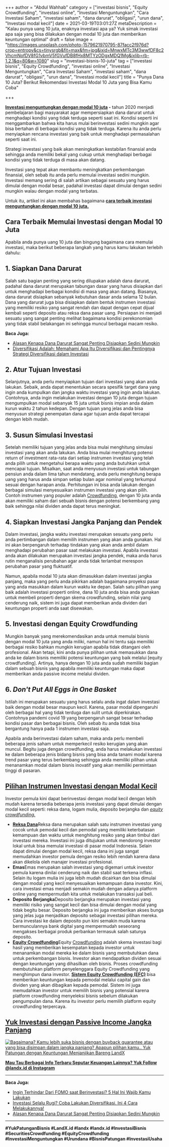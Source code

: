 +++
author = "Abdul Wahhab"
category = ["investasi bisnis", "Equity Crowdfunding", "investasi online", "Investasi Menguntungkan", "Cara Investasi Saham", "investasi saham", "dana darurat", "obligasi", "urun dana", "Investasi modal kecil"]
date = 2021-03-19T03:01:27Z
metaDescription = "Kalau punya uang 10 juta, enaknya investasi apa ya? Yuk simak investasi apa saja yang bisa dilakukan dengan modal 10 juta dan memberikan keuntungan optimal"
draft = false
image = "https://images.unsplash.com/photo-1579621970795-87facc2f976d?crop=entropy&cs=tinysrgb&fit=max&fm=jpg&ixid=MnwxMTc3M3wwfDF8c2VhcmNofDV8fG1vbmV5fGVufDB8fHx8MTYzODgxMDQ1Mg&ixlib=rb-1.2.1&q=80&w=1080"
slug = "investasi-bisnis-10-juta"
tag = ["investasi bisnis", "Equity Crowdfunding", "investasi online", "Investasi Menguntungkan", "Cara Investasi Saham", "investasi saham", "dana darurat", "obligasi", "urun dana", "Investasi modal kecil"]
title = "Punya Dana 10 Juta? Berikut Rekomendasi Investasi Modal 10 Juta yang Bisa Kamu Coba"

+++


**[Investasi menguntungkan dengan modal 10 juta](https://landx.id/) -** tahun 2020 menjadi pembelajaran bagi masyarakat agar mempersiapkan dana darurat untuk menghadapi kondisi yang tidak terduga seperti saat ini. Kondisi seperti ini menggambarkan bahwa kita harus mulai berinvestasi sedini mungkin agar bisa bertahan di berbagai kondisi yang tidak terduga. Karena itu anda perlu menyiapkan rencana investasi yang baik untuk menghadapi permasalahan seperti saat ini.

Strategi investasi yang baik akan meningkatkan kestabilan finansial anda sehingga anda memiliki bekal yang cukup untuk menghadapi berbagai kondisi yang tidak terduga di masa akan datang.

Investasi yang tepat akan membantu meningkatkan perkembangan finansial, oleh sebab itu anda perlu memulai investasi sedini mungkin. Investasi memang sering di salah artikan sebagai sesuatu yang harus dimulai dengan modal besar, padahal investasi dapat dimulai dengan sedini mungkin walau dengan modal yang terbatas.

Untuk itu, artikel ini akan membahas bagaimana **[cara terbaik investasi menguntungkan dengan modal 10 juta.](https://landx.id/project/)**

## Cara Terbaik Memulai Investasi dengan Modal 10 Juta

Apabila anda punya uang 10 juta dan bingung bagaimana cara memulai investasi, maka berikut beberapa langkah yang harus kamu lakukan terlebih dahulu:

## **1. Siapkan Dana Darurat**

Salah satu bagian penting yang sering dilupakan adalah dana darurat, padahal dana darurat merupakan tabungan dasar yang harus disiapkan dari untuk menghadapi berbagai kondisi di masa yang akan datang. Biasanya, dana darurat disiapkan sebanyak kebutuhan dasar anda selama 12 bulan. Dana yang darurat juga bisa disiapkan dalam bentuk instrumen investasi yang memiliki resiko yang sangat rendah dan dapat dengan cepat dijual kembali seperti deposito atau reksa dana pasar uang. Persiapan ini menjadi sesuatu yang sangat penting melihat bagaimana kondisi perekonomian yang tidak stabil belakangan ini sehingga muncul
berbagai macam resiko. 

**Baca Juga:**
- [Alasan Kenapa Dana Darurat Sangat Penting Disiapkan Sedini Mungkin](https://landx.id/blog/menyiapkan-dana-darurat-yang-ideal/)
- [Diversifikasi Adalah: Memahami Apa Itu Diversifikasi dan Pentingnya Strategi Diversifikasi dalam Investasi](https://landx.id/blog/diversifikasi-dalam-investasi/)
## **2. Atur Tujuan Investasi**

Selanjutnya, anda perlu menyiapkan tujuan dari investasi yang akan anda lakukan. Sebaik, anda dapat menentukan secara spesifik target dana yang ingin anda kumpulkan dan jangka waktu investasi yang ingin anda lakukan. Contohnya, anda ingin melakukan investasi dengan 10 juta dengan tujuan mengumpulkan modal sebanyak 15 juta untuk bisnis impian anda dalam kurun waktu 2 tahun kedepan. Dengan tujuan yang jelas anda bisa menyusun strategi penempatan dana agar tujuan anda dapat tercapai dengan lebih mudah. 

## **3. Susun Simulasi Investasi**

Setelah memiliki tujuan yang jelas anda bisa mulai menghitung simulasi investasi yang akan anda lakukan. Anda bisa mulai menghitung potensi return of investment rata-rata dari setiap instrumen investasi yang telah anda pilih untuk mengetahui berapa waktu yang anda butuhkan untuk mencapai tujuan. Misalkan, saat anda menyusun investasi untuk tabungan pensiun anda dalam lima tahun mendatang, anda perlu menghitung berapa uang yang harus anda simpan setiap bulan agar nominal yang terkumpul sesuai dengan harapan anda. Perhitungan ini bisa anda lakukan dengan berbagai simulasi menyesuaikan instrumen investasi yang akan pilih. Contoh instrumen yang populer adalah [Crowdfunding](https://landx.id/), dengan 10 juta anda akan memiliki saham dari sebuah bisnis dengan potensi berkembang yang baik sehingga nilai dividen anda dapat terus meningkat. 

## **4. Siapkan Investasi Jangka Panjang dan Pendek** 

Dalam investasi, jangka waktu investasi merupakan sesuatu yang perlu anda pertimbangan dalam memilih instrumen yang akan anda gunakan. Hal ini akan berpengaruh terhadap tindakan yang akan anda ambil dalam menghadapi perubahan pasar saat melakukan investasi. Apabila investasi anda akan dilakukan merupakan investasi jangka pendek, maka anda harus rutin menganalisis perubahan agar anda tidak terlambat merespon perubahan pasar yang fluktuatif. 

Namun, apabila modal 10 juta akan dimasukkan dalam investasi jangka panjang, maka yang perlu anda pikirkan adalah bagaimana proyeksi pasar yang anda masukkan dalam kurun waktu ke depan. Salah satu pilihan yang baik adalah investasi properti online, dana 10 juta anda bisa anda gunakan untuk membeli properti dengan skema crowdfunding, selain nilai yang cenderung naik, sistem ini juga dapat memberikan anda dividen dari keuntungan properti anda saat disewakan.

## **5. Investasi dengan Equity Crowdfunding**

Mungkin banyak yang merekomendasikan anda untuk memulai bisnis dengan modal 10 juta yang anda miliki, namun hal ini tentu saja memiliki berbagai resiko bahkan mungkin kerugian apabila tidak ditangani oleh profesional. Akan tetapi, kini anda punya pilihan untuk memasukkan dana anda ke dalam bisnis memiliki potensi keuntungan yang baik melalui [equity crowdfunding]. Artinya, hanya dengan 10 juta anda sudah memiliki bagian dalam sebuah bisnis yang apabila memiliki keuntungan maka dapat memberikan anda passive income melalui dividen.

## **6. *Don't Put All Eggs in One Basket***

Istilah ini merupakan sesuatu yang harus selalu anda ingat dalam investasi baik dengan modal besar maupun kecil. Karena, pasar modal dipengaruhi oleh berbagai hal yang tidak terduga dan sulit untuk diperkirakan. Contohnya pandemi covid 19 yang berpengaruh sangat besar terhadap kondisi pasar dan berbagai bisnis. Oleh sebab itu anda tidak bisa bergantung hanya pada 1 instrumen investasi saja. 

Apabila anda berinvestasi dalam saham, maka anda perlu membeli beberapa jenis saham untuk memperkecil resiko kerugian yang akan muncul. Begitu juga dengan crowdfunding, anda harus melakukan investasi ke dalam beberapa jenis bidang bisnis yang bisa anda tanami modal karena trend pasar yang terus berkembang sehingga anda memiliki pilihan untuk menanamkan modal dalam bisnis inovatif yang akan memiliki permintaan tinggi di pasaran.

## [Pilihan Instrumen Investasi dengan Modal Kecil](https://landx.id/project/)

Investor  pemula kini  dapat berinvestasi  dengan modal kecil  dengan lebih mudah  karena tersedia beberapa jenis investasi yang dapat dimulai dengan  modal kecil seperti: reksa dana, logam mulia, deposito berjangka dan  [_equity crowdfunding._ ](https://landx.id/)

* [**Reksa Dana**](https://landx.id/blog/cara-kerja-reksa-dana/)Reksa  dana merupakan salah satu instrumen investasi yang cocok untuk  pemodal  kecil dan pemodal yang memiliki keterbatasan kemampuan dan waktu untuk  menghitung resiko yang akan timbul dari investasi mereka. Investasi ini  juga ditujukan untuk mendorong investor lokal untuk bisa memulai  investasi di pasar modal Indonesia. Selain dapat dimulai dengan modal  kecil, reksa dana ini juga sangat memudahkan investor pemula dengan  resiko  lebih rendah karena dana akan dikelola oleh manajer investasi  profesional.
* **Emas**Emas merupakan salah  investasi yang digemari untuk investor pemula karena dinilai cenderung  naik dan stabil saat terkena inflasi. Selain itu logam mulia ini juga  lebih mudah dicairkan dan bisa dimulai dengan modal yang kecil  menyesuaikan kemampuan dana investor. Kini, cara investasi emas menjadi  semakin mudah dengan adanya platform online yang mempermudah kita untuk  melakukan transaksi jual beli.
* **Deposito Berjangka**Deposito  berjangka merupakan investasi yang memiliki risiko yang sangat kecil  dan bisa dimulai dengan modal yang tidak begitu besar. Deposito  berjangka ini juga memberikan akses bunga yang jelas juga menjadikan  deposito sebagai investasi pilihan mereka. Cara investasi ke  dalam deposito pun kini semakin muda karena bermunculannya bank digital  yang mempermudah seseorang mengakses berbagai produk perbankan termasuk  salah satunya deposito.
* [**Equity Crowdfunding**](https://landx.id/project/)Equity [Crowdfunding](https://landx.id/) adalah skema investasi bagi hasil yang memberikan kesempatan kepada  investor untuk menanamkan modal mereka ke dalam bisnis yang membutuhkan  dana untuk perkembangan bisnis. Investor akan mendapatkan dividen sesuai  dengan keuntungan yang dihasilkan oleh bisnis. Proses crowdfunding  membutuhkan platform penyelenggara Equity Crowdfunding yang menghimpun  dana investor. [**Sistem Equity Crowdfunding (EFC)**](https://landx.id/project/) bisa  memberikan keuntungan kepada pemodal melalui capital gain dan dividen  yang akan dibagikan kepada pemodal. Sistem ini juga memudahkan investor  untuk memilih bisnis yang potensial karena platform crowdfunding  menyeleksi bisnis sebelum dilakukan pengumpulan dana.  Karena itu  investor perlu memilih platform equity crowdfunding terpercaya.

## [Yuk Investasi dengan Passive Income Jangka Panjang](https://landx.id/)

[![Bagaimana? Kamu lebih suka bisnis dengan buyback guarantee atau yang bisa disimpan dalam jangka panjang? Apapun pilihan kamu.. Yuk Patungan  dengan Keuntungan Menjanjikan Bareng LandX](https://accountgram-production.sfo2.cdn.digitaloceanspaces.com/landx_ghost/2021/10/Equity-Crowdfunding-di-Indonesia-1--3.png)](http://landx.id/)

**[Mau Tau Berbagai Info Terbaru Seputar Keuangan Lainnya? Yuk Follow @landx.id di Instagram](https://www.instagram.com/landx.id/?utm_medium=copy_link)**

---

**Baca Juga:**

* [Ingin Terhindar Dari FOMO saat Berinvestasi? 5 Hal Ini Wajib Kamu Lakukan](https://landx.id/blog/fomo-dalam-kehidupan-dan-investasi/)
* [Investasi Selalu Rugi? Coba Lakukan Diversifikasi. Ini 4 Cara Melakukannya!](https://landx.id/blog/arti-penting-diversifikasi-dalam-investasi/)
* [Alasan Kenapa Dana Darurat Sangat Penting Disiapkan Sedini Mungkin](https://landx.id/blog/menyiapkan-dana-darurat-yang-ideal/)

---

**#YukPatunganBisnis    #LandX.id    #landx          #landx.id    #InvestasiBisnis  #SecuritiesCrowdfunding    #EquityCrowdfunding    #InvestasiMenguntungkan     #Urundana     #BisnisPatungan    #InvestasiUsaha**

